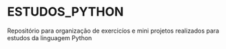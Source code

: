 # ESTUDOS_PYTHON
Repositório para organização de exercicíos e mini projetos realizados para estudos da linguagem Python
